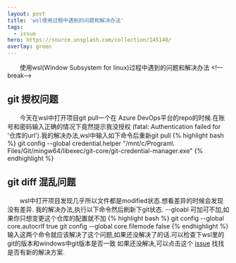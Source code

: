 ```yaml
---
layout: post
title: 'wsl使用过程中遇到的问题和解决办法'
tags:
  - issue
hero: https://source.unsplash.com/collection/145140/
overlay: green
---
```

&emsp;&emsp;使用wsl(Window Subsystem for linux)过程中遇到的问题和解决办法
<!–-break-–>

## git 授权问题
&emsp;&emsp;今天在wsl中打开项目git pull一个在 Azure DevOps平台的repo的时候.在账号和密码输入正确的情况下竟然提示我没授权
(fatal: Authentication failed for '仓库的url').我的解决办法,wsl中输入如下命令后重新git pull
{% highlight bash %} 
git config --global credential.helper "/mnt/c/Program\ Files/Git/mingw64/libexec/git-core/git-credential-manager.exe"
{% endhighlight %}

## git diff 混乱问题
&emsp;&emsp;wsl中打开项目发现几乎所以文件都是modified状态.想看差异的时候会发现没有差异.
我的解决办法,执行以下命令然后刷新下git状态. --gloabl 可加可不加,如果你只想变更这个仓库的配置就不加
{% highlight bash %} 
git config --global core.autocrlf true
git config --global core.filemode false
{% endhighlight %}
输入这两个命令就应该解决了这个问题,如果还没解决了的话.可以检查下wsl里的git的版本和windows中git版本是否一致
如果还没解决,可以点击这个 [issue](https://github.com/microsoft/WSL/issues/184) 找找是否有新的解决方案.
